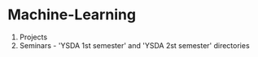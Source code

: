 # Machine-Learning
1. Projects
2. Seminars - 'YSDA 1st semester' and 'YSDA 2st semester' directories
